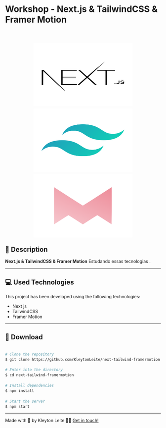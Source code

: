 # Workshop - Next.js & TailwindCSS & Framer Motion

<h1 align="center" style="float: right">
  <img src="./public/img/nextjs.svg" width="320" height="205">
  <img src="./public/img/tailwind.svg" width="320" height="205">
  <img src="./public/img/framermotion.svg" width="320" height="205">
</h1>

## 📝 Description

**Next.js & TailwindCSS & Framer Motion** Estudando essas tecnologias .

---

## 💻 Used Technologies

This project has been developed using the following technologies:

- Next js
- TailwindCSS
- Framer Motion

---

## 📁 Download

```bash

# Clone the repository
$ git clone https://github.com/KleytonLeite/next-tailwind-framermotion.git

# Enter into the directory
$ cd next-tailwind-framermotion

# Install dependencies
$ npm install

# Start the server
$ npm start

```

---

Made with 💙 by Kleyton Leite 👋🏻 [Get in touch!](https://www.linkedin.com/in/kleyton-leite-a384a76b/)
